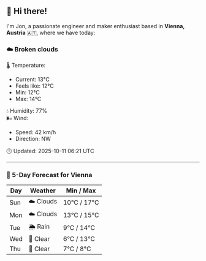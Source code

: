 ## 👋 Hi there!

I'm Jon, a passionate engineer and maker enthusiast based in **Vienna, Austria** 🇦🇹, where we have today:

### ☁️ Broken clouds 

🌡️ Temperature: 
* Current: 13°C
* Feels like: 12°C
* Min: 12°C 
* Max: 14°C  

💧 Humidity: 77%  
🌬️ Wind: 
* Speed: 42 km/h 
* Direction: NW  

🕒 Updated: 2025-10-11 06:21 UTC

---

### 📅 5-Day Forecast for Vienna

| Day | Weather | Min / Max |
|-----|---------|------------|
| Sun | ☁️ Clouds | 10°C / 17°C |
| Mon | ☁️ Clouds | 13°C / 15°C |
| Tue | 🌦️ Rain | 9°C / 14°C |
| Wed | 🌙 Clear | 6°C / 13°C |
| Thu | 🌙 Clear | 7°C / 8°C |
